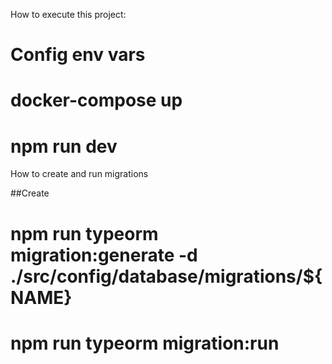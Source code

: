 How to execute this project:

# Config env vars

# docker-compose up

# npm run dev

How to create and run migrations

##Create

# npm run typeorm migration:generate -d ./src/config/database/migrations/${NAME}

# npm run typeorm migration:run
